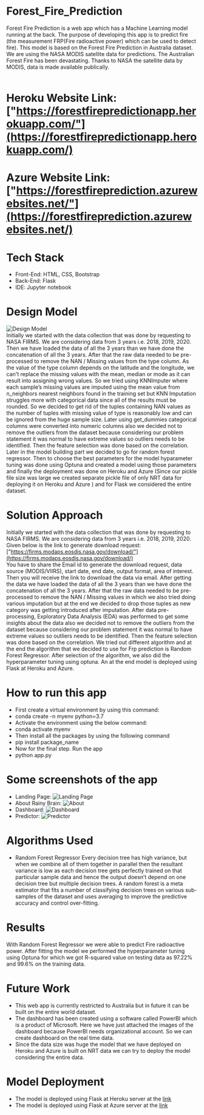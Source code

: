 # Forest_Fire_Prediction
Forest Fire Prediction is a web app which has a Machine Learning model running at the back. The purpose of developing this app is to predict fire (the measurement FRP(Fire radioactive power) which can be used to detect fire). This model is based on the Forest Fire Prediction in Australia dataset. We are using the NASA MODIS satellite data for predictions. The Australian Forest Fire has been devastating. Thanks to NASA the satellite data by MODIS, data is made available publically.<br>
<br>
# Heroku Website Link: ["https://forestfirepredictionapp.herokuapp.com/"](https://forestfirepredictionapp.herokuapp.com/)
# Azure Website Link: ["https://forestfireprediction.azurewebsites.net/"](https://forestfireprediction.azurewebsites.net/)

# Tech Stack
* Front-End: HTML, CSS, Bootstrap
* Back-End: Flask
* IDE: Jupyter notebook

# Design Model
![Design Model](githubimgs/design_Model.PNG)<br>
Initially we started with the data collection that was done by requesting to NASA FIRMS. We are 
considering data from 3 years i.e. 2018, 2019, 2020. Then we have loaded the data of all the 3 years than we 
have done the concatenation of all the 3 years. After that the raw data needed to be pre-processed to remove 
the NAN / Missing values from the type column. As the value of the type column depends on the latitude 
and the longitude, we can't replace the missing values with the mean, median or mode as it can result into 
assigning wrong values. So we tried using KNNImputer where each sample’s missing values are imputed 
using the mean value from n_neighbors nearest neighbors found in the training set but KNN Imputation 
struggles more with categorical data since all of the results must be rounded. So we decided to get rid of the 
tuples containing NAN values as the number of tuples with missing value of type is reasonably low and can 
be ignored from the huge sample size. Later using get_dummies categorical columns were converted into 
numeric columns also we decided not to remove the outliers from the dataset because considering our 
problem statement it was normal to have extreme values so outliers needs to be identified. Then the feature 
selection was done based on the correlation. Later in the model building part we decided to go for random 
forest regressor. Then to choose the best parameters for the model hyparameter tuning was done using 
Optuna and created a model using those parameters and finally the deployment was done on Heroku and 
Azure (Since our pickle file size was large we created separate pickle file of only NRT data for deploying it 
on Heroku and Azure ) and for Flask we considered the entire dataset.

# Solution Approach
   Initially we started with the data collection that was done by requesting to NASA FIRMS. We are 
considering data from 3 years i.e. 2018, 2019, 2020. Given below is the link to generate download request:<br>
["https://firms.modaps.eosdis.nasa.gov/download/"](https://firms.modaps.eosdis.nasa.gov/download/)<br>
   You have to share the Email id to generate the download request, data source (MODIS/VIIRS), start date, 
end date, output format, area of interest. Then you will receive the link to download the data via email. After 
getting the data we have loaded the data of all the 3 years than we have done the concatenation of all the 3 
years. After that the raw data needed to be pre-processed to remove the NAN / Missing values in which we 
also tried doing various imputation but at the end we decided to drop those tuples as new category was 
getting introduced after imputation. After data pre-processing, Exploratory Data Analysis (EDA) was 
performed to get some insights about the data also we decided not to remove the outliers from the dataset 
because considering our problem statement it was normal to have extreme values so outliers needs to be 
identified. Then the feature selection was done based on the correlation. We tried out different algorithm 
and at the end the algorithm that we decided to use for Frp prediction is Random Forest Regressor. After 
selection of the algorithm, we also did the hyperparameter tuning using optuna. An at the end model is 
deployed using Flask at Heroku and Azure.

# How to run this app
* First create a virtual environment by using this command:
* conda create -n myenv python=3.7
* Activate the environment using the below command:
* conda activate myenv
* Then install all the packages by using the following command
* pip install package_name
* Now for the final step. Run the app
* python app.py

# Some screenshots of the app
* Landing Page:
![Landing Page](githubimgs/Landingpage.PNG)
* About Rainy Brain:
![About](githubimgs/About.PNG)
* Dashboard:
![Dashboard](githubimgs/dashboard.PNG)
* Predictor:
![Predictor](githubimgs/Predictor.PNG)

# Algorithms Used
* Random Forest Regressor
 Every decision tree has high variance, but when we combine all of them together in parallel then the 
resultant variance is low as each decision tree gets perfectly trained on that particular sample data and hence 
the output doesn’t depend on one decision tree but multiple decision trees. A random forest is a meta 
estimator that fits a number of classifying decision trees on various sub-samples of the dataset and uses 
averaging to improve the predictive accuracy and control over-fitting.

# Results
 With Random Forest Regressor we were able to predict Fire radioactive power. After fitting the model 
we performed the hyperparameter tuning using Optuna for which we got R-squared value on testing data as 
97.22% and 99.6% on the training data.

# Future Work
* This web app is currently restricted to Australia but in future it can be built on the entire world 
dataset.
* The dashboard has been created using a software called PowerBI which is a product of Microsoft. 
Here we have just attached the images of the dashboard because PowerBI needs organizational 
account. So we can create dashboard on the real time data.
* Since the data size was huge the model that we have deployed on Heroku and Azure is built on NRT 
data we can try to deploy the model considering the entire data.

# Model Deployment
* The model is deployed using Flask at Heroku server at the [link](https://forestfirepredictionapp.herokuapp.com/)
* The model is deployed using Flask at Azure server at the [link](https://forestfireprediction.azurewebsites.net/)

